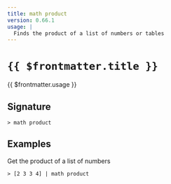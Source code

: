 ```yaml
---
title: math product
version: 0.66.1
usage: |
  Finds the product of a list of numbers or tables
---
```


# <code>{{ $frontmatter.title }}</code>

<div style='white-space: pre-wrap;'>{{ $frontmatter.usage }}</div>

## Signature

```> math product ```

## Examples

Get the product of a list of numbers
```shell
> [2 3 3 4] | math product
```
